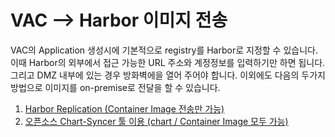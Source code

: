 # VAC --> Harbor 이미지 전송
VAC의 Application 생성시에 기본적으로 registry를 Harbor로 지정할 수 있습니다.
이때 Harbor의 외부에서 접근 가능한 URL 주소와 계정정보를 입력하기만 하면 됩니다. 그리고 DMZ 내부에 있는 경우 방화벽에을 열어 주어야 합니다.
이외에도 다음의 두가지 방법으로 이미지를 on-premise로 전달을 할 수 있습니다.

1. [Harbor Replication (Container Image 전송만 가능)](vac_harbor_replication.md)
2. [오픈소스 Chart-Syncer 툴 이용 (chart / Container Image 모두 가능)](vac_chartsyncer.md)


